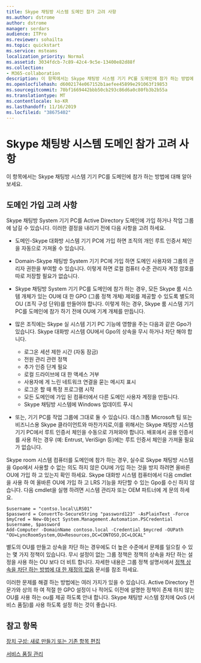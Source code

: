 ```yaml
---
title: Skype 채팅방 시스템 도메인 참가 고려 사항
ms.author: dstrome
author: dstrome
manager: serdars
audience: ITPro
ms.reviewer: sohailta
ms.topic: quickstart
ms.service: msteams
localization_priority: Normal
ms.assetid: 3034fdcb-7c89-42c4-9c5e-13400e82d88f
ms.collection:
- M365-collaboration
description: 이 항목에서는 Skype 채팅방 시스템 기기 PC를 도메인에 참가 하는 방법에 대해 알아보세요.
ms.openlocfilehash: d6002174e067152b1aefee45899e291063f19853
ms.sourcegitcommit: 70bf1669442bbb50cb293c86d6a0c80fb3b2b55a
ms.translationtype: MT
ms.contentlocale: ko-KR
ms.lasthandoff: 11/16/2019
ms.locfileid: "38675402"
---
```

<!-- This asset missed in the rebrand, and honestly not sure if it's worth keeping.   -->

# <a name="skype-room-system-domain-joining-considerations"></a>Skype 채팅방 시스템 도메인 참가 고려 사항
 
이 항목에서는 Skype 채팅방 시스템 기기 PC를 도메인에 참가 하는 방법에 대해 알아보세요.
  
## <a name="domain-joining-considerations"></a>도메인 가입 고려 사항

Skype 채팅방 System 기기 PC를 Active Directory 도메인에 가입 하거나 작업 그룹에 남길 수 있습니다. 이러한 결정을 내리기 전에 다음 사항을 고려 하세요.
  
- 도메인-Skype 대화방 시스템 기기 PC에 가입 하면 조직의 개인 루트 인증서 체인을 자동으로 가져올 수 있습니다.
- Domain-Skype 채팅방 System 기기 PC에 가입 하면 도메인 사용자와 그룹의 관리자 권한을 부여할 수 있습니다. 이렇게 하면 로컬 컴퓨터 수준 관리자 계정 암호를 따로 저장할 필요가 없습니다.
- Skype 채팅방 System 기기 PC를 도메인에 참가 하는 경우, 모든 Skype 룸 시스템 개체가 있는 OU에 대 한 GPO (그룹 정책 개체) 제외를 제공할 수 있도록 별도의 OU (조직 구성 단위)를 만들어야 합니다. 이렇게 하는 경우, Skype 룸 시스템 기기 PC를 도메인에 참가 하기 전에 OU에 기계 개체를 만듭니다.
- 많은 조직에는 Skype 실 시스템 기기 PC 기능에 영향을 주는 다음과 같은 Gpo가 있습니다. Skype 대화방 시스템 OU에서 Gpo의 상속을 무시 하거나 차단 해야 합니다.

  - 로그온 세션 제한 시간 (자동 잠금)
  - 전원 관리 관련 정책
  - 추가 인증 단계 필요
  - 로컬 드라이브에 대 한 액세스 거부
  - 사용자에 게 느린 네트워크 연결을 묻는 메시지 표시
  - 로그온 할 때 특정 프로그램 시작
  - 모든 도메인에 가입 된 컴퓨터에서 다른 도메인 사용자 계정을 만듭니다.
  - Skype 채팅방 시스템에 Windows 업데이트 푸시
    
- 또는, 기기 PC를 작업 그룹에 그대로 둘 수 있습니다. 데스크톱 Microsoft 팀 또는 비즈니스용 Skype 클라이언트와 마찬가지로,이를 위해서는 Skype 채팅방 시스템 기기 PC에서 루트 인증서 체인을 수동으로 가져와야 합니다. 배포에서 공용 인증서를 사용 하는 경우 (예: Entrust, VeriSign 등)에는 루트 인증서 체인을 가져올 필요가 없습니다. 
    
Skype room 시스템 컴퓨터를 도메인에 참가 하는 경우, 실수로 Skype 채팅방 시스템을 Gpo에서 사용할 수 없는 의도 하지 않은 OU에 가입 하는 것을 방지 하려면 올바른 OU에 가입 하 고 있는지 확인 하세요. Skype 대화방 시스템 컴퓨터에서 다음 cmdlet을 사용 하 여 올바른 OU에 가입 하 고 LRS 기능을 차단할 수 있는 Gpo를 수신 하지 않습니다. 다음 cmdlet을 실행 하려면 시스템 관리자 또는 OEM 파트너에 게 문의 하세요.
  
```
$username = "contso.local\LRS01"
$password = ConvertTo-SecureString "password123" -AsPlainText -Force
$myCred = New-Object System.Management.Automation.PSCredential $username, $password
Add-Computer -DomainName contoso.local -Credential $mycred -OUPath "OU=LyncRoomSystem,OU=Resources,DC=CONTOSO,DC=LOCAL"
```

별도의 OU를 만들고 상속을 차단 하는 경우에도 더 높은 수준에서 문제를 일으킬 수 있는 몇 가지 정책이 있습니다. 무시 설정이 없는 그룹 정책은 정책의 상속을 차단 하는 설정을 사용 하는 OU 보다 더 비트 합니다. 자세한 내용은 그룹 정책 설명서에서 [정책 상속을 차단 하는 방법에 대 한 재정의 없음](https://docs.microsoft.com/previous-versions/windows/it-pro/windows-2000-server/cc978255(v=technet.10)) 문서를 참조 하세요.
  
이러한 문제를 해결 하는 방법에는 여러 가지가 있을 수 있습니다. Active Directory 전문가와 상의 하 여 적절 한 GPO 설정이 나 적어도 이전에 설명한 정책이 존재 하지 않는 OU를 사용 하는 ou를 제공 하도록 안내 합니다. Skype 채팅방 시스템 장치에 QoS (서비스 품질)를 사용 하도록 설정 하는 것이 좋습니다.

## <a name="see-also"></a>참고 항목
  
[장치 구성: 새로 만들기 또는 기존 항목 편집](/skypeforbusiness/help-topics/help-lscp/device-configuration-create-new-or-edit-existing.md)

[서비스 품질 관리](/skypeforbusiness/plan-your-deployment/network-requirements/network-requirements.#managing-quality-of-service)

